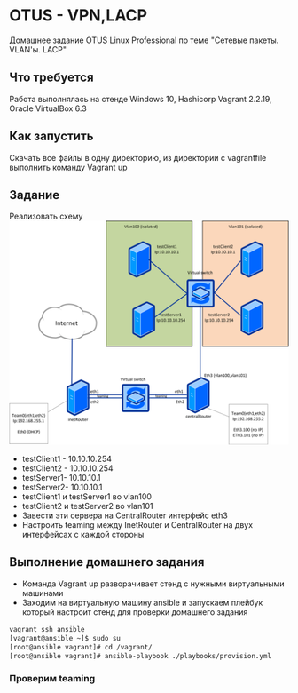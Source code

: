 # OTUS - VPN,LACP
Домашнее задание OTUS Linux Professional по теме "Сетевые пакеты. VLAN'ы. LACP"

## Что требуется
Работа выполнялась на стенде Windows 10, Hashicorp Vagrant 2.2.19, Oracle VirtualBox 6.3

## Как запустить
Скачать все файлы в одну директорию, из директории с vagrantfile выполнить команду Vagrant up

## Задание
Реализовать схему
![Схема](https://github.com/gardvor/Otus-Linux/blob/main/Otus-VLAN/network23-1801-024140.png)
* testClient1 - 10.10.10.254
* testClient2 - 10.10.10.254
* testServer1- 10.10.10.1
* testServer2- 10.10.10.1
* testClient1 и testServer1 во vlan100
* testClient2 и testServer2 во vlan101
* Завести эти сервера на CentralRouter интерфейс eth3
* Настроить teaming между InetRouter и CentralRouter на двух интерфейсах с каждой стороны

## Выполнение домашнего задания
* Команда Vagrant up разворачивает стенд с нужными виртуальными машинами
* Заходим на виртуальную машину ansible и запускаем плейбук который настроит стенд для проверки домашнего задания

```
vagrant ssh ansible
[vagrant@ansible ~]$ sudo su
[root@ansible vagrant]# cd /vagrant/
[root@ansible vagrant]# ansible-playbook ./playbooks/provision.yml 
```
### Проверим teaming



